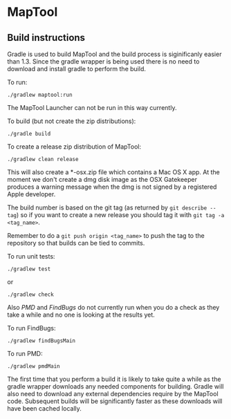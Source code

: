 MapTool
=======

Build instructions
------------------
Gradle is used to build MapTool and the build process is siginificanly
easier than 1.3. Since the gradle wrapper is being used there is no
need to download and install gradle to perform the build.

To run:

    ./gradlew maptool:run

The MapTool Launcher can not be run in this way currently.

To build (but not create the zip distributions):

    ./gradle build

To create a release zip distribution of MapTool:

    ./gradlew clean release

This will also create a \*-osx.zip file which contains a Mac OS X
app. At the moment we don't create a dmg disk image as the OSX
Gatekeeper produces a warning message when the dmg is not signed
by a registered Apple developer.

The build number is based on the git tag (as returned by
`git describe --tag`) so if you want to create a new release
you should tag it with `git tag -a <tag_name>`.

Remember to do a `git push origin <tag_name>` to push the tag
to the repository so that builds can be tied to commits.

To run unit tests:

    ./gradlew test
or

    ./gradlew check

Also *PMD* and *FindBugs* do not currently run when you do a check
as they take a while and no one is looking at the results yet.

To run FindBugs:

    ./gradlew findBugsMain

To run PMD:

    ./gradlew pmdMain

The first time that you perform a build it is likely to take quite
a while as the gradle wrapper downloads any needed components for
building. Gradle will also need to download any external dependencies
require by the MapTool code. Subsequent builds will be significantly
faster as these downloads will have been cached locally.
